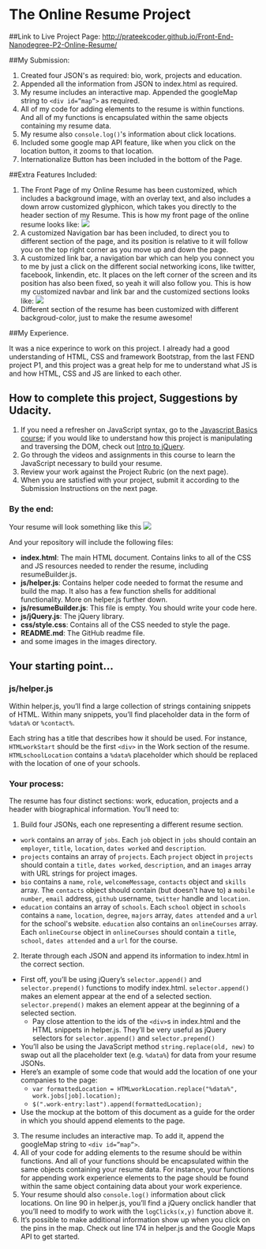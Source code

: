 # The Online Resume Project

##Link to Live Project Page:
http://prateekcoder.github.io/Front-End-Nanodegree-P2-Online-Resume/

##My Submission:

1. Created four JSON's as required: bio, work, projects and education.
2. Appended all the information from JSON to index.html as required.
3. My resume includes an interactive map. Appended the googleMap string to `<div id=”map”>` as required.
4. All of my code for adding elements to the resume is within functions. And all of my functions is encapsulated within the same objects containing my resume data.
5. My resume also `console.log()`'s information about click locations.
6. Included some google map API feature, like when you click on the location button, it zooms to that location.
7. Internationalize Button has been included in the bottom of the Page.

##Extra Features Included:

1. The Front Page of my Online Resume has been customized, which includes a background image, with an overlay text,
and also includes a down arrow customized glyphicon, which takes you directly to the header section of my Resume.
This is how my front page of the online resume looks like:
![](http://i67.tinypic.com/33mlitt.png)
2. A customized Navigation bar has been included, to direct you to different section of the page, and its position is relative to it will follow you on the top right corner as you move up and down the page.
3. A customized link bar, a navigation bar which can help you connect you to me by just a click on the different social networking icons, like twitter, facebook, linkendin, etc. It places on the left corner of the screen and its position has also been fixed, so yeah it will also follow you.
This is how my customized navbar and link bar and the customized sections looks like:
![](http://i65.tinypic.com/2vifep5.png)
4. Different section of the resume has been customized with different backgroud-color, just to make the resume awesome!

##My Experience.

It was a nice experince to work on this project. I already had a good understanding of HTML, CSS and framework Bootstrap, from the last FEND project P1, and this project was a great help for me to understand what JS is and how HTML, CSS and JS are linked to each other.

## How to complete this project, Suggestions by Udacity.

1. If you need a refresher on JavaScript syntax, go to the [Javascript Basics course](https://www.udacity.com/course/viewer#!/c-ud804-nd); if you would like to understand how this project is manipulating and traversing the DOM, check out [Intro to jQuery](https://www.udacity.com/course/ud245-nd).
2. Go through the videos and assignments in this course to learn the JavaScript necessary to build your resume.
3. Review your work against the Project Rubric (on the next page).
4. When you are satisfied with your project, submit it according to the Submission Instructions on the next page.

### By the end:
Your resume will look something like this
![](http://i.imgur.com/pWU1Xbl.png)

And your repository will include the following files:

* **index.html**: The main HTML document. Contains links to all of the CSS and JS resources needed to render the resume, including resumeBuilder.js.
* **js/helper.js**: Contains helper code needed to format the resume and build the map. It also has a few function shells for additional functionality. More on helper.js further down.
* **js/resumeBuilder.js**: This file is empty. You should write your code here.
* **js/jQuery.js**: The jQuery library.
* **css/style.css**: Contains all of the CSS needed to style the page.
* **README.md**: 
The GitHub readme file.
* and some images in the images directory.

## Your starting point...
### js/helper.js
Within helper.js, you’ll find a large collection of strings containing snippets of HTML. Within many snippets, you’ll find placeholder data in the form of `%data%` or `%contact%`.

Each string has a title that describes how it should be used. For instance, `HTMLworkStart` should be the first `<div>` in the Work section of the resume. `HTMLschoolLocation` contains a `%data%` placeholder which should be replaced with the location of one of your schools.

### Your process:
The resume has four distinct sections: work, education, projects and a header with biographical information. You’ll need to:

1. Build four JSONs, each one representing a different resume section.
 * `work` contains an array of `jobs`. Each `job` object in `jobs` should contain an `employer`, `title`, `location`, `dates worked` and `description`.
 * `projects` contains an array of `projects`. Each `project` object in `projects` should contain a `title`, `dates worked`, `description`, and an `images` array with URL strings for project images.
 * `bio` contains a `name`, `role`, `welcomeMessage`, `contacts` object and `skills` array. The `contacts` object should contain (but doesn't have to) a `mobile number`, `email` address, `github` username, `twitter` handle and `location`.
 * `education` contains an array of `schools`. Each `school` object in `schools` contains a `name`, `location`, `degree`, `majors` array, `dates attended` and a `url` for the school's website. `education` also contains an `onlineCourses` array. Each `onlineCourse` object in `onlineCourses` should contain a `title`, `school`, `dates attended` and a `url` for the course.
2. Iterate through each JSON and append its information to index.html in the correct section.
 * First off, you’ll be using jQuery’s `selector.append()` and `selector.prepend()` functions to modify index.html. `selector.append()` makes an element appear at the end of a selected section. `selector.prepend()` makes an element appear at the beginning of a selected section.
   * Pay close attention to the ids of the `<div>`s in index.html and the HTML snippets in helper.js. They’ll be very useful as jQuery selectors for `selector.append()` and `selector.prepend()`
* You’ll also be using the JavaScript method `string.replace(old, new)` to swap out all the placeholder text (e.g. `%data%`) for data from your resume JSONs.
* Here’s an example of some code that would add the location of one your companies to the page:
   * `var formattedLocation = HTMLworkLocation.replace("%data%", work.jobs[job].location);`
   * `$(".work-entry:last").append(formattedLocation);`
 * Use the mockup at the bottom of this document as a guide for the order in which you should append elements to the page.
3. The resume includes an interactive map. To add it, append the googleMap string to `<div id=”map”>`.
4. All of your code for adding elements to the resume should be within functions. And all of your functions should be encapsulated within the same objects containing your resume data. For instance, your functions for appending work experience elements to the page should be found within the same object containing data about your work experience.
5. Your resume should also `console.log()` information about click locations. On line 90 in helper.js, you’ll find a jQuery onclick handler that you’ll need to modify to work with the `logClicks(x,y)` function above it.
6. It’s possible to make additional information show up when you click on the pins in the map. Check out line 174 in helper.js and the Google Maps API to get started.
